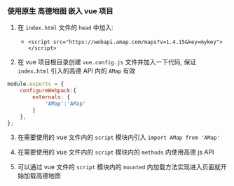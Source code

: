 ### 使用原生 高德地图 嵌入 vue 项目

1. 在 `index.html` 文件的 `head` 中加入:
    * `<script src="https://webapi.amap.com/maps?v=1.4.15&key=mykey"></script>`

2. 在 vue 项目根目录创建 `vue.config.js` 文件并加入一下代码, 保证 `index.html` 引入的高德 API 内的 `AMap` 有效
```js
module.exports = {
    configureWebpack:{
        externals: {
            'AMap':'AMap'
        }
    },
};
```

3. 在需要使用的 vue 文件内的 `script` 模块内引入 `import AMap from 'AMap'`

4. 在需要使用的 vue 文件内的 `script` 模块内的 `methods` 内使用高德 js API

5. 可以通过 vue 文件的 `script` 模块内的 `mounted` 内加载方法实现进入页面就开始加载高德地图